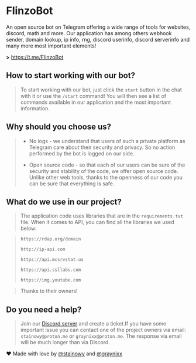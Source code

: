 # FlinzoBot

An open source bot on Telegram offering a wide range of tools for websites, discord, math and more.
Our application has among others webhook sender, domain lookup, ip info, rng, discord userinfo, discord serverinfo and many more most important elements!

**>** https://t.me/FlinzoBot

## How to start working with our bot?

> To start working with our bot, just click the `start` button in the chat with it or use the `/start` command!
> You will then see a list of commands available in our application and the most important information.

## Why should you choose us?

> -   No logs - we understand that users of such a private platform as Telegram care about their security and privacy. So no action performed by the bot is logged on our side.
>
> -   Open source code - so that each of our users can be sure of the security and stability of the code, we offer open source code. Unlike other web tools, thanks to the openness of our code you can be sure that everything is safe.

## What do we use in our project?

> The application code uses libraries that are in the `requirements.txt` file. When it comes to API, you can find all the libraries we used below:

> `https://rdap.org/domain`
>
> `http://ip-api.com`
>
> `https://api.mcsrvstat.us`
>
> `https://api.ssllabs.com`
>
> `https://img.youtube.com`

> Thanks to their owners!

## Do you need a help?

> Join our [Discord server](https://discord.com/invite/nDEA887yaW) and create a ticket.If you have some important issue you can contact one of the project owners via email: `stainowy@proton.me` or `graynixx@proton.me`. The response via email will be much longer than via Discord.

❤ Made with love by [@stainowy](https://github.com/stainowy) and [@graynixx](https://github.com/graynixx)
